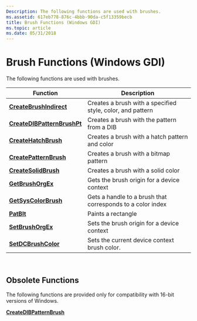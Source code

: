 ```yaml
---
Description: The following functions are used with brushes.
ms.assetid: 617eb778-876c-4bbb-90da-c5f13359becb
title: Brush Functions (Windows GDI)
ms.topic: article
ms.date: 05/31/2018
---
```


# Brush Functions (Windows GDI)

The following functions are used with brushes.



| Function                                                   | Description                                                |
|------------------------------------------------------------|------------------------------------------------------------|
| [**CreateBrushIndirect**](/windows/desktop/api/Wingdi/nf-wingdi-createbrushindirect)         | Creates a brush with a specified style, color, and pattern |
| [**CreateDIBPatternBrushPt**](/windows/desktop/api/Wingdi/nf-wingdi-createdibpatternbrushpt) | Creates a brush with the pattern from a DIB                |
| [**CreateHatchBrush**](/windows/desktop/api/Wingdi/nf-wingdi-createhatchbrush)               | Creates a brush with a hatch pattern and color             |
| [**CreatePatternBrush**](/windows/desktop/api/Wingdi/nf-wingdi-createpatternbrush)           | Creates a brush with a bitmap pattern                      |
| [**CreateSolidBrush**](/windows/desktop/api/Wingdi/nf-wingdi-createsolidbrush)               | Creates a brush with a solid color                         |
| [**GetBrushOrgEx**](/windows/desktop/api/Wingdi/nf-wingdi-getbrushorgex)                     | Gets the brush origin for a device context                 |
| [**GetSysColorBrush**](/windows/desktop/api/Winuser/nf-winuser-getsyscolorbrush)               | Gets a handle to a brush that corresponds to a color index |
| [**PatBlt**](/windows/desktop/api/Wingdi/nf-wingdi-patblt)                                   | Paints a rectangle                                         |
| [**SetBrushOrgEx**](/windows/desktop/api/Wingdi/nf-wingdi-setbrushorgex)                     | Sets the brush origin for a device context                 |
| [**SetDCBrushColor**](/windows/desktop/api/Wingdi/nf-wingdi-setdcbrushcolor)                 | Sets the current device context brush color.               |



 

## Obsolete Functions

The following functions are provided only for compatibility with 16-bit versions of Windows.

[**CreateDIBPatternBrush**](/windows/desktop/api/Wingdi/nf-wingdi-createdibpatternbrush)

 

 



